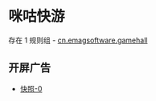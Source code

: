 # 咪咕快游

存在 1 规则组 - [cn.emagsoftware.gamehall](/src/apps/cn.emagsoftware.gamehall.ts)

## 开屏广告

- [快照-0](https://i.gkd.li/import/13258853)
